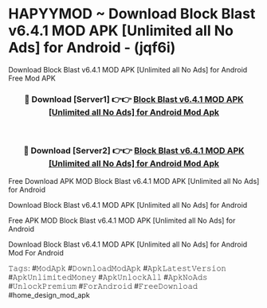 # HAPYYMOD ~ Download Block Blast v6.4.1 MOD APK [Unlimited all No Ads] for Android - (jqf6i)
Download Block Blast v6.4.1 MOD APK [Unlimited all No Ads] for Android Free Mod APK

<div align="center">
<h3>🔴 Download [Server1] 👉👉 <a href="https://apk-comot.site?title=Block_Blast_v6.4.1_MOD_APK_[Unlimited_all_No_Ads]_for_Android">Block Blast v6.4.1 MOD APK [Unlimited all No Ads] for Android Mod Apk</a></h3><br>

<h3>🔴 Download [Server2] 👉👉 <a href="https://apk-comot.site?title=Block_Blast_v6.4.1_MOD_APK_[Unlimited_all_No_Ads]_for_Android">Block Blast v6.4.1 MOD APK [Unlimited all No Ads] for Android Mod Apk</a></h3>
</div>


Free Download APK MOD Block Blast v6.4.1 MOD APK [Unlimited all No Ads] for Android

Download Block Blast v6.4.1 MOD APK [Unlimited all No Ads] for Android 

Free APK MOD Block Blast v6.4.1 MOD APK [Unlimited all No Ads] for Android 

Download Block Blast v6.4.1 MOD APK [Unlimited all No Ads] for Android Mod For Android

𝚃𝚊𝚐𝚜: #𝙼𝚘𝚍𝙰𝚙𝚔 #𝙳𝚘𝚠𝚗𝚕𝚘𝚊𝚍𝙼𝚘𝚍𝙰𝚙𝚔 #𝙰𝚙𝚔𝙻𝚊𝚝𝚎𝚜𝚝𝚅𝚎𝚛𝚜𝚒𝚘𝚗 #𝙰𝚙𝚔𝚄𝚗𝚕𝚒𝚖𝚒𝚝𝚎𝚍𝙼𝚘𝚗𝚎𝚢 #𝙰𝚙𝚔𝚄𝚗𝚕𝚘𝚌𝚔𝙰𝚕𝚕 #𝙰𝚙𝚔𝙽𝚘𝙰𝚍𝚜 #𝚄𝚗𝚕𝚘𝚌𝚔𝙿𝚛𝚎𝚖𝚒𝚞𝚖 #𝙵𝚘𝚛𝙰𝚗𝚍𝚛𝚘𝚒𝚍 #𝙵𝚛𝚎𝚎𝙳𝚘𝚠𝚗𝚕𝚘𝚊𝚍 #home_design_mod_apk